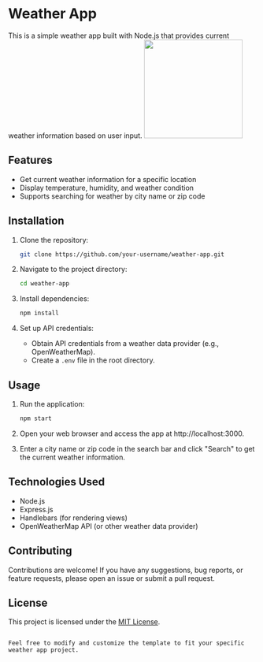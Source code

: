 # Weather App

This is a simple weather app built with Node.js that provides current weather information based on user input.
<img src="https://github.com/ZiadAhmed184/Weather-App/assets/91778232/4b2dd6d5-b260-41a0-8b8e-0be1a8c7c650" height="200" width="200">

## Features

- Get current weather information for a specific location
- Display temperature, humidity, and weather condition
- Supports searching for weather by city name or zip code

## Installation

1. Clone the repository:
   ```bash
   git clone https://github.com/your-username/weather-app.git
   ```

2. Navigate to the project directory:
   ```bash
   cd weather-app
   ```

3. Install dependencies:
   ```bash
   npm install
   ```

4. Set up API credentials:
   - Obtain API credentials from a weather data provider (e.g., OpenWeatherMap).
   - Create a `.env` file in the root directory.

## Usage

1. Run the application:
   ```bash
   npm start
   ```

2. Open your web browser and access the app at http://localhost:3000.

3. Enter a city name or zip code in the search bar and click "Search" to get the current weather information.

## Technologies Used

- Node.js
- Express.js
- Handlebars (for rendering views)
- OpenWeatherMap API (or other weather data provider)

## Contributing

Contributions are welcome! If you have any suggestions, bug reports, or feature requests, please open an issue or submit a pull request.

## License

This project is licensed under the [MIT License](LICENSE).
```

Feel free to modify and customize the template to fit your specific weather app project.
